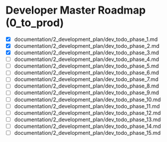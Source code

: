 # Developer Master Roadmap (0_to_prod)

- [x] documentation/2_development_plan/dev_todo_phase_1.md
- [x] documentation/2_development_plan/dev_todo_phase_2.md
- [x] documentation/2_development_plan/dev_todo_phase_3.md
- [ ] documentation/2_development_plan/dev_todo_phase_4.md
- [ ] documentation/2_development_plan/dev_todo_phase_5.md
- [ ] documentation/2_development_plan/dev_todo_phase_6.md
- [ ] documentation/2_development_plan/dev_todo_phase_7.md
- [ ] documentation/2_development_plan/dev_todo_phase_8.md
- [ ] documentation/2_development_plan/dev_todo_phase_9.md
- [ ] documentation/2_development_plan/dev_todo_phase_10.md
- [ ] documentation/2_development_plan/dev_todo_phase_11.md
- [ ] documentation/2_development_plan/dev_todo_phase_12.md
- [ ] documentation/2_development_plan/dev_todo_phase_13.md
- [ ] documentation/2_development_plan/dev_todo_phase_14.md
- [ ] documentation/2_development_plan/dev_todo_phase_15.md